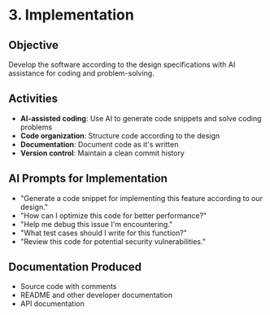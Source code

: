 # 3. Implementation

## Objective
Develop the software according to the design specifications with AI assistance for coding and problem-solving.

## Activities
- **AI-assisted coding**: Use AI to generate code snippets and solve coding problems
- **Code organization**: Structure code according to the design
- **Documentation**: Document code as it's written
- **Version control**: Maintain a clean commit history

## AI Prompts for Implementation
- "Generate a code snippet for implementing this feature according to our design."
- "How can I optimize this code for better performance?"
- "Help me debug this issue I'm encountering."
- "What test cases should I write for this function?"
- "Review this code for potential security vulnerabilities."

## Documentation Produced
- Source code with comments
- README and other developer documentation
- API documentation